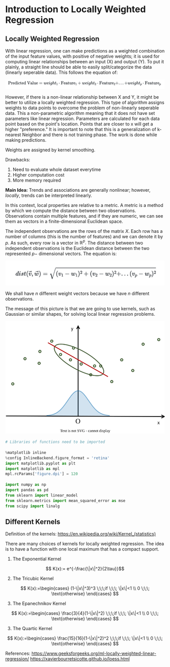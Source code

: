 # Introduction to Locally Weighted Regression


## Locally Weighted Regression

With linear regression, one can make predictions as a weighted combination of the input feature values, with positive of negative weights; it is used for computing linear relationships between an input (X) and output (Y). To put it plainly, a straight line should be able to easily split/categorize the data (linearly seperable data). This follows the equation of:

<img src="LRequation.png" class="LR" alt=""> 


However, if there is a non-linear relationship between X and Y, it might be better to utilize a locally weighted regression. This type of algorithm assigns weights to data points to overcome the problem of non-linearly seperable data. This a non-parametric algorithm meaning that it does not have set parameters like linear regression. Parameters are calculated for each data point based on the point's location. Points that are closer to x will get a higher "preference." It is important to note that this is a generalization of k-nearest Neighbor and there is not training phase. The work is done while making predictions.

Weights are assigned by kernel smoothing.



Drawbacks:
1. Need to evaluate whole dataset everytime
2. Higher computation cost
3. More memory required



**Main Idea:** Trends and associations are generally nonlinear; however, *locally*, trends can be interpreted linearly.

In this context, local properties are relative to a metric. A metric is a method by which we compute the distance between two observations. Observations contain multiple features, and if they are numeric, we can see them as vectors in a finite-dimensional Euclidean space.

The independent observations are the rows of the matrix $X$. Each row has a number of columns (this is the number of features) and we can denote it by $p.$ As such, every row is a vector in $\mathbb{R}^p.$ The distance between two independent observations is the Euclidean distance between the two represented $p-$ dimensional vectors. The equation is:

<img src="LWRequation.png" class="LWR" alt="">


We shall have $n$ different weight vectors because we have $n$ different observations.

The message of this picture is that we are going to use kernels, such as Gaussian or similar shapes, for solving local linear regression problems.

<img src="Loess_1.drawio.svg" class="Loess" alt="">

```python
# Libraries of functions need to be imported

%matplotlib inline
%config InlineBackend.figure_format = 'retina'
import matplotlib.pyplot as plt
import matplotlib as mpl
mpl.rcParams['figure.dpi'] = 120

import numpy as np
import pandas as pd
from sklearn import linear_model
from sklearn.metrics import mean_squared_error as mse
from scipy import linalg
```


## Different Kernels

Definition of the kernels: https://en.wikipedia.org/wiki/Kernel_(statistics)

There are many choices of kernels for locally weighted regression. The idea is to have a function with one local maximum that has a compact support.

1.   The Exponential Kernel

$$ K(x):= e^{-\frac{\|x\|^2}{2\tau}}$$


2.   The Tricubic Kernel

$$ K(x):=\begin{cases}
(1-\|x\|^3)^3 \;\;\;if \;\;\; \|x\|<1 \\
0 \;\;\; \text{otherwise}
\end{cases}
$$

3.   The Epanechnikov Kernel

$$ K(x):=\begin{cases}
\frac{3}{4}(1-\|x\|^2) \;\;\;if \;\;\; \|x\|<1 \\
0 \;\;\; \text{otherwise}
\end{cases}
$$

3.   The Quartic Kernel

$$ K(x):=\begin{cases}
\frac{15}{16}(1-\|x\|^2)^2 \;\;\;if \;\;\; \|x\|<1 \\
0 \;\;\; \text{otherwise}
\end{cases}
$$



References: 
https://www.geeksforgeeks.org/ml-locally-weighted-linear-regression/
https://xavierbourretsicotte.github.io/loess.html
